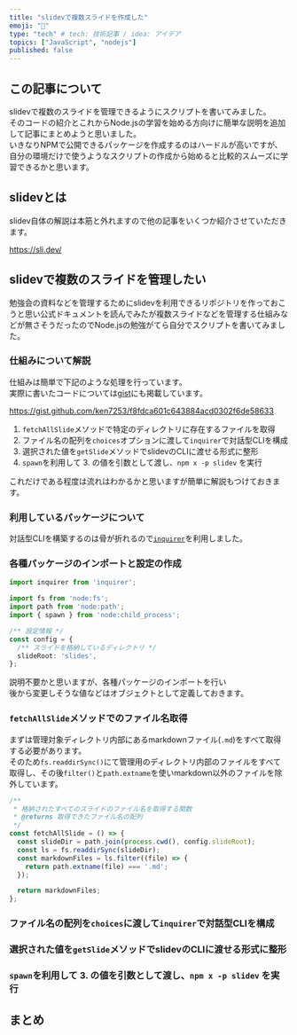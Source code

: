 ```yaml
---
title: "slidevで複数スライドを作成した"
emoji: "🙌"
type: "tech" # tech: 技術記事 / idea: アイデア
topics: ["JavaScript", "nodejs"]
published: false
---
```


## この記事について

slidevで複数のスライドを管理できるようにスクリプトを書いてみました。  
そのコードの紹介とこれからNode.jsの学習を始める方向けに簡単な説明を追加して記事にまとめようと思いました。  
いきなりNPMで公開できるパッケージを作成するのはハードルが高いですが、自分の環境だけで使うようなスクリプトの作成から始めると比較的スムーズに学習できるかと思います。

## slidevとは

slidev自体の解説は本筋と外れますので他の記事をいくつか紹介させていただきます。

https://sli.dev/

## slidevで複数のスライドを管理したい

勉強会の資料などを管理するためにslidevを利用できるリポジトリを作っておこうと思い公式ドキュメントを読んでみたが複数スライドなどを管理する仕組みなどが無さそうだったのでNode.jsの勉強がてら自分でスクリプトを書いてみました。  

### 仕組みについて解説

仕組みは簡単で下記のような処理を行っています。  
実際に書いたコードについては[gist](https://gist.github.com/ken7253/f8fdca601c643884acd0302f6de58633)にも掲載しています。

https://gist.github.com/ken7253/f8fdca601c643884acd0302f6de58633

1. `fetchAllSlide`メソッドで特定のディレクトリに存在するファイルを取得
2. ファイル名の配列を`choices`オプションに渡して`inquirer`で対話型CLIを構成
3. 選択された値を`getSlide`メソッドでslidevのCLIに渡せる形式に整形
4. `spawn`を利用して 3. の値を引数として渡し、`npm x -p slidev` を実行

これだけである程度は流れはわかるかと思いますが簡単に解説もつけておきます。  

### 利用しているパッケージについて

対話型CLIを構築するのは骨が折れるので[`inquirer`](https://www.npmjs.com/package/inquirer)を利用しました。

### 各種パッケージのインポートと設定の作成

```ts
import inquirer from 'inquirer';

import fs from 'node:fs';
import path from 'node:path';
import { spawn } from 'node:child_process';

/** 設定情報 */
const config = {
  /** スライドを格納しているディレクトリ */
  slideRoot: 'slides',
};
```

説明不要かと思いますが、各種パッケージのインポートを行い  
後から変更しそうな値などはオブジェクトとして定義しておきます。

### `fetchAllSlide`メソッドでのファイル名取得

まずは管理対象ディレクトリ内部にあるmarkdownファイル(`.md`)をすべて取得する必要があります。  
そのため`fs.readdirSync()`にて管理用のディレクトリ内部のファイルをすべて取得し、その後`filter()`と`path.extname`を使いmarkdown以外のファイルを除外しています。

```ts
/**
 * 格納されたすべてのスライドのファイル名を取得する関数
 * @returns 取得できたファイル名の配列
 */
const fetchAllSlide = () => {
  const slideDir = path.join(process.cwd(), config.slideRoot);
  const ls = fs.readdirSync(slideDir);
  const markdownFiles = ls.filter((file) => {
    return path.extname(file) === '.md';
  });

  return markdownFiles;
};
```

### ファイル名の配列を`choices`に渡して`inquirer`で対話型CLIを構成

### 選択された値を`getSlide`メソッドでslidevのCLIに渡せる形式に整形

### `spawn`を利用して 3. の値を引数として渡し、`npm x -p slidev` を実行

## まとめ


